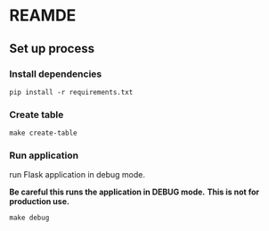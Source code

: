 # REAMDE

## Set up process

### Install dependencies

```
pip install -r requirements.txt
```

### Create table

```
make create-table
```

### Run application

run Flask application in debug mode.

**Be careful this runs the application in DEBUG mode.**
**This is not for production use.**

```
make debug
```
